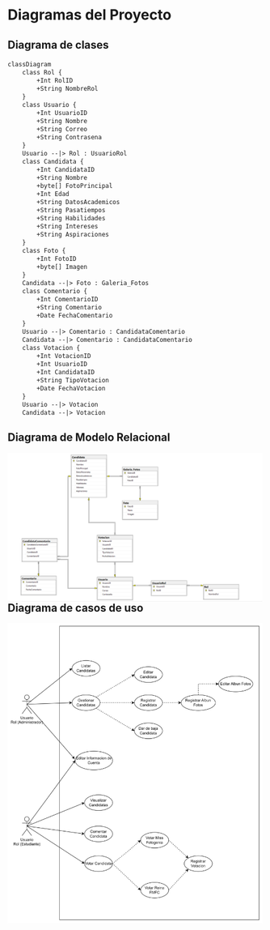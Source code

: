 # Diagramas del Proyecto

## Diagrama de clases

```mermaid
classDiagram
    class Rol {
        +Int RolID
        +String NombreRol
    }
    class Usuario {
        +Int UsuarioID
        +String Nombre
        +String Correo
        +String Contrasena
    }
    Usuario --|> Rol : UsuarioRol
    class Candidata {
        +Int CandidataID
        +String Nombre
        +byte[] FotoPrincipal
        +Int Edad
        +String DatosAcademicos
        +String Pasatiempos
        +String Habilidades
        +String Intereses
        +String Aspiraciones
    }
    class Foto {
        +Int FotoID
        +byte[] Imagen
    }
    Candidata --|> Foto : Galeria_Fotos
    class Comentario {
        +Int ComentarioID
        +String Comentario
        +Date FechaComentario
    }
    Usuario --|> Comentario : CandidataComentario
    Candidata --|> Comentario : CandidataComentario
    class Votacion {
        +Int VotacionID
        +Int UsuarioID
        +Int CandidataID
        +String TipoVotacion
        +Date FechaVotacion
    }
    Usuario --|> Votacion
    Candidata --|> Votacion
```

## Diagrama de Modelo Relacional

<img
 align="left"
 src="./mr.png"
 alt="Page Preview"
/>

## Diagrama de casos de uso

<img
 align="left"
 src="./caso_de_uso.png"
 alt="Page Preview"
/>
